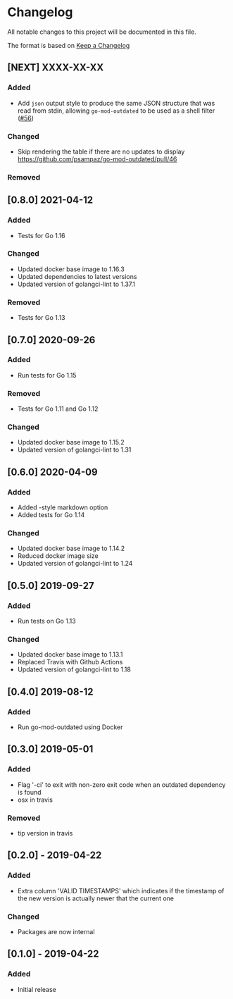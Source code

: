# Changelog
All notable changes to this project will be documented in this file.

The format is based on [Keep a Changelog](https://keepachangelog.com/en/1.0.0/)

## [ΝΕΧΤ]  ΧΧΧΧ-ΧΧ-ΧΧ
### Added
- Add `json` output style to produce the same JSON structure that was read from stdin, allowing `go-mod-outdated`
  to be used as a shell filter ([#56](https://github.com/psampaz/go-mod-outdated/pull/56))

### Changed
- Skip rendering the table if there are no updates to display https://github.com/psampaz/go-mod-outdated/pull/46

### Removed

## [0.8.0] 2021-04-12
### Added
- Tests for Go 1.16

### Changed
- Updated docker base image to 1.16.3
- Updated dependencies to latest versions
- Updated version of golangci-lint to 1.37.1

### Removed
- Tests for Go 1.13

## [0.7.0] 2020-09-26
### Added
- Run tests for Go 1.15

### Removed
- Tests for Go 1.11 and Go 1.12

### Changed
- Updated docker base image to 1.15.2
- Updated version of golangci-lint to 1.31

## [0.6.0] 2020-04-09
### Added
- Added -style markdown option
- Added tests for Go 1.14

### Changed
- Updated docker base image to 1.14.2
- Reduced docker image size
- Updated version of golangci-lint to 1.24

## [0.5.0] 2019-09-27
### Added
- Run tests on Go 1.13

### Changed
- Updated docker base image to 1.13.1
- Replaced Travis with Github Actions
- Updated version of golangci-lint to 1.18

## [0.4.0] 2019-08-12
### Added
- Run go-mod-outdated using Docker

## [0.3.0] 2019-05-01
### Added
- Flag '-ci' to exit with non-zero exit code when an outdated dependency is found
- osx in travis

### Removed
- tip version in travis

## [0.2.0] - 2019-04-22
### Added
- Extra column 'VALID TIMESTAMPS' which indicates if the timestamp of the new version is
actually newer that the current one

### Changed
- Packages are now internal

## [0.1.0] - 2019-04-22
### Added
- Initial release
